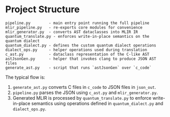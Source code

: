 # Project Structure

```
pipeline.py        - main entry point running the full pipeline
mlir_pipeline.py   - re-exports core modules for convenience
mlir_generator.py  - converts AST dataclasses into MLIR IR
quantum_translate.py - enforces write-in-place semantics on the quantum dialect
quantum_dialect.py - defines the custom quantum dialect operations
dialect_ops.py     - helper operations used during translation
c_ast.py           - dataclass representation of the C-like AST
astJsonGen.py      - helper that invokes clang to produce JSON AST files
generate_ast.py    - script that runs `astJsonGen` over `c_code`
```

The typical flow is:
1. `generate_ast.py` converts C files in `c_code` to JSON files in `json_out`.
2. `pipeline.py` parses the JSON using `c_ast.py` and `mlir_generator.py`.
3. Generated MLIR is processed by `quantum_translate.py` to enforce write-in-place semantics using operations defined in `quantum_dialect.py` and
   `dialect_ops.py`.

